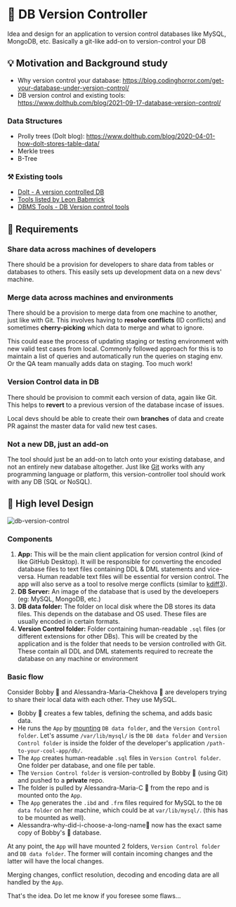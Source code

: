 # 💽 DB Version Controller
Idea and design for an application to version control databases like MySQL, MongoDB, etc. Basically a git-like add-on to version-control your DB 

## 💡 Motivation and Background study 
* Why version control your database: https://blog.codinghorror.com/get-your-database-under-version-control/
* DB version control and existing tools: https://www.dolthub.com/blog/2021-09-17-database-version-control/

### Data Structures
* Prolly trees (Dolt blog): https://www.dolthub.com/blog/2020-04-01-how-dolt-stores-table-data/
* Merkle trees
* B-Tree

### ⚒️ Existing tools
* [Dolt - A version controlled DB](https://docs.dolthub.com/introduction/what-is-dolt)
* [Tools listed by Leon Babmrick](https://secretgeek.net/dbcontrol)
* [DBMS Tools - DB Version control tools](https://dbmstools.com/categories/version-control-tools)


## 📝 Requirements

### Share data across machines of developers
There should be a provision for developers to share data from tables or databases to others. This easily sets up development data on a new devs' machine.

### Merge data across machines and environments
There should be a provision to merge data from one machine to another, just like with Git. This involves having to **resolve conflicts** (ID conflicts) and sometimes **cherry-picking** which data to merge and what to ignore.

This could ease the process of updating staging or testing environment with new valid test cases from local. Commonly followed approach for this is to maintain a list of queries and automatically run the queries on staging env. Or the QA team manually adds data on staging. Too much work!

### Version Control data in DB
There should be provision to commit each version of data, again like Git. This helps to **revert** to a previous version of the database incase of issues.

Local devs should be able to create their own **branches** of data and create PR against the master data for valid new test cases.

### Not a new DB, just an add-on
The tool should just be an add-on to latch onto your existing database, and not an entirely new database altogether. Just like [Git](https://git-scm.com/) works with any programming language or platform, this version-controller tool should work with any DB (SQL or NoSQL).


## 🎨 High level Design
![db-version-control](https://user-images.githubusercontent.com/10389062/204053829-d98d994b-b775-4c90-ac3b-472ab338b522.png)

### Components
1. **App:** This will be the main client application for version control (kind of like GitHub Desktop). It will be responsible for converting the encoded database files to text files containing DDL & DML statements and vice-versa. Human readable text files will be essential for version control. The app will also serve as a tool to resolve merge conflicts (similar to [kdiff3](https://kdiff3.sourceforge.net/)).
2. **DB Server:** An image of the database that is used by the develoepers (eg: MySQL, MongoDB, etc.)
3. **DB data folder:** The folder on local disk where the DB stores its data files. This depends on the database and OS used. These files are usually encoded in certain formats. 
4. **Version Control folder:** Folder containing human-readable `.sql` files (or different extensions for other DBs). This will be created by the application and is the folder that needs to be version controlled with Git. These contain all DDL and DML statements required to recreate the database on any machine or environment   

### Basic flow
Consider Bobby 🧔 and Alessandra-Maria-Chekhova 👧 are developers trying to share their local data with each other. They use MySQL.

* Bobby 🧔 creates a few tables, defining the schema, and adds basic data. 
* He runs the `App` by [mounting](https://docs.docker.com/storage/bind-mounts/) `DB data folder`, and the `Version Control folder`. Let's assume `/var/lib/mysql/` is the `DB data folder` and `Version Control folder` is inside the folder of the developer's application `/path-to-your-cool-app/db/`.
* The `App` creates human-readable `.sql` files in `Version Control folder`. One folder per database, and one file per table. 
* The `Version Control folder` is version-controlled by Bobby 🧔 (using Git) and pushed to a **private** repo.
* The folder is pulled by Alessandra-Maria-C 👧 from the repo and is mounted onto the `App`. 
* The `App` generates the `.ibd` and `.frm` files required for MySQL to the `DB data folder` on her machine, which could be at `var/lib/mysql/`. (this has to be mounted as well).
* Alessandra-why-did-i-choose-a-long-name👧 now has the exact same copy of Bobby's 🧔 database.

At any point, the `App` will have mounted 2 folders, `Version Control folder` and `DB data folder`. The former will contain incoming changes and the latter will have the local changes. 

Merging changes, conflict resolution, decoding and encoding data are all handled by the `App`.

That's the idea. Do let me know if you foresee some flaws...
